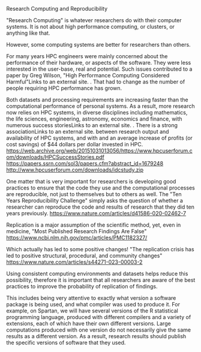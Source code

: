 Research Computing and Reproducibility

"Research Computing" is whatever researchers do with their computer systems. It is not about high performance computing, or 
clusters, or anything like that.

However, some computing systems are better for researchers than others.

For many years HPC engineers were mainly concerned about the performance of their hardware, or aspects of the software. They 
were less interested in the user-base, real and potential. Such issues contributed to a paper by Greg Wilson, "High 
Performance Computing Considered Harmful"Links to an external site. . That had to change as the number of people requiring 
HPC performance has grown.

Both datasets and processing requirements are increasing faster than the computational performance of personal systems. As a 
result, more research now relies on HPC systems, in diverse disciplines including mathematics, the life sciences, 
engineering, astronomy, economics and finance, with numerous success storiesLinks to an external site. . There is a strong 
associationLinks to an external site. between research output and availability of HPC systems, and with and an average 
increase of profits (or cost savings) of $44 dollars per dollar invested in HPC.
https://web.archive.org/web/20151031013056/https://www.hpcuserforum.com/downloads/HPCSuccessStories.pdf
https://papers.ssrn.com/sol3/papers.cfm?abstract_id=1679248
http://www.hpcuserforum.com/downloads/idcstudy.zip

One matter that is very important for researchers is developing good practices to ensure that the code they use and the 
computational processes are reproducible, not just to themselves but to others as well. The "Ten Years Reproducibility 
Challenge" simply asks the question of whether a researcher can reproduce the code and results of research that they did ten 
years previously. 
https://www.nature.com/articles/d41586-020-02462-7


Replication is a major assumption of the scientific method, yet, even in medicine, "Most Published Research Findings Are 
False" 
https://www.ncbi.nlm.nih.gov/pmc/articles/PMC1182327/

Which actually has led to some positive changes! "The replication crisis has led to positive structural, procedural, and 
community changes"
https://www.nature.com/articles/s44271-023-00003-2

Using consistent computing environments and datasets helps reduce this possibility, therefore it is important that all 
researchers are aware of the best practices to improve the probability of replication of findings.

This includes being very attentive to exactly what version a software package is being used, and what compiler was used to 
produce it. For example, on Spartan, we will have several versions of the R statistical programming language, produced with 
different compilers and a variety of extensions, each of which have their own different versions. Large computations 
produced with one version do not necessarily give the same results as a different version. As a result, research results 
should publish the specific versions of software that they used.
